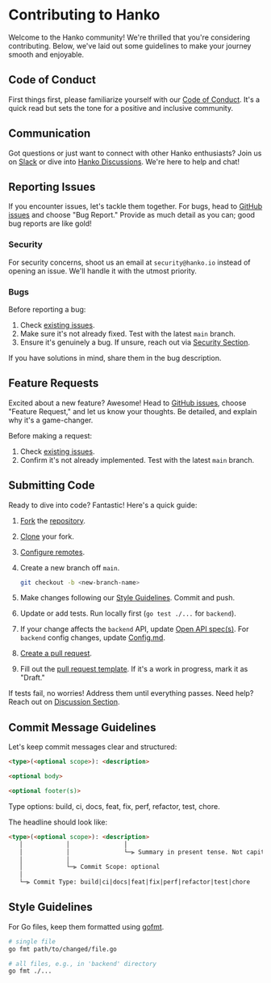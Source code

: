 # Contributing to Hanko

Welcome to the Hanko community! We're thrilled that you're considering contributing. Below, we've laid out some guidelines to make your journey smooth and enjoyable.

## Code of Conduct

First things first, please familiarize yourself with our [Code of Conduct](./CODE_OF_CONDUCT.md). It's a quick read but sets the tone for a positive and inclusive community.

## Communication

Got questions or just want to connect with other Hanko enthusiasts? Join us on [Slack](https://hanko.io/community) or dive into [Hanko Discussions](https://github.com/teamhanko/hanko/discussions). We're here to help and chat!

## Reporting Issues

If you encounter issues, let's tackle them together. For bugs, head to [GitHub issues](https://github.com/teamhanko/hanko/issues/new/choose) and choose "Bug Report." Provide as much detail as you can; good bug reports are like gold!

### Security

For security concerns, shoot us an email at `security@hanko.io` instead of opening an issue. We'll handle it with the utmost priority.

### Bugs

Before reporting a bug:

1. Check [existing issues](https://github.com/teamhanko/hanko/issues).
2. Make sure it's not already fixed. Test with the latest `main` branch.
3. Ensure it's genuinely a bug. If unsure, reach out via [Security Section](https://github.com/teamhanko/hanko/security).

If you have solutions in mind, share them in the bug description.

## Feature Requests

Excited about a new feature? Awesome! Head to [GitHub issues](https://github.com/teamhanko/hanko/issues/new/choose), choose "Feature Request," and let us know your thoughts. Be detailed, and explain why it's a game-changer.

Before making a request:

1. Check [existing issues](https://github.com/teamhanko/hanko/issues?q=is%3Aissue+is%3Aopen+label%3Aenhancement).
2. Confirm it's not already implemented. Test with the latest `main` branch.

## Submitting Code

Ready to dive into code? Fantastic! Here's a quick guide:

1. [Fork](https://docs.github.com/en/get-started/quickstart/fork-a-repo#forking-a-repository) the [repository](https://github.com/teamhanko/hanko).
2. [Clone](https://docs.github.com/en/get-started/quickstart/fork-a-repo#cloning-your-forked-repository) your fork.
3. [Configure remotes](https://docs.github.com/en/get-started/quickstart/fork-a-repo#configuring-git-to-sync-your-fork-with-the-original-repository).
4. Create a new branch off `main`.

   ```bash
   git checkout -b <new-branch-name>
   ```

5. Make changes following our [Style Guidelines](#style-guidelines). Commit and push.
6. Update or add tests. Run locally first (`go test ./...` for `backend`).
7. If your change affects the `backend` API, update [Open API spec(s)](./docs/static/spec). For `backend` config changes, update [Config.md](./backend/docs/Config.md).
8. [Create a pull request](https://docs.github.com/en/pull-requests/collaborating-with-pull-requests/proposing-changes-to-your-work-with-pull-requests/about-pull-requests).
9. Fill out the [pull request template](./.github/PULL_REQUEST_TEMPLATE.md). If it's a work in progress, mark it as "Draft."

If tests fail, no worries! Address them until everything passes. Need help? Reach out on [Discussion Section](https://github.com/teamhanko/hanko/discussions).

## Commit Message Guidelines

Let's keep commit messages clear and structured:

```markdown
<type>(<optional scope>): <description>

<optional body>

<optional footer(s)>
```

Type options: build, ci, docs, feat, fix, perf, refactor, test, chore.

The headline should look like:

```markdown
<type>(<optional scope>): <description>
   │            │               │
   │            │               └─⫸ Summary in present tense. Not capitalized. No period at the end.
   │            │
   │            └─⫸ Commit Scope: optional
   │
   └─⫸ Commit Type: build|ci|docs|feat|fix|perf|refactor|test|chore
```

## Style Guidelines

For Go files, keep them formatted using [gofmt](https://go.dev/blog/gofmt).

```bash
# single file
go fmt path/to/changed/file.go

# all files, e.g., in 'backend' directory
go fmt ./...
```
